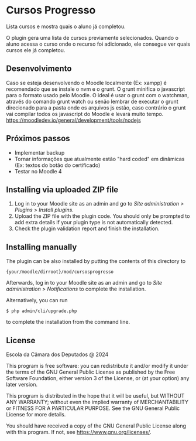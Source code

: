 # Cursos Progresso #

Lista cursos e mostra quais o aluno já completou.

O plugin gera uma lista de cursos previamente selecionados. Quando o aluno acessa o
curso onde o recurso foi adicionado, ele consegue ver quais cursos ele já completou.

## Desenvolvimento ##

Caso se esteja desenvolvendo o Moodle localmente (Ex: xampp) é recomendado que se instale
o nvm e o grunt. O grunt minifica o javascript para o formato usado pelo Moodle. O ideal
é usar o grunt com o watchman, através do comando grunt watch ou senão lembrar de executar
o grunt direcionado para a pasta onde os arquivos js estão, caso contrário o grunt vai
compilar todos os javascript do Moodle e levará muito tempo.
https://moodledev.io/general/development/tools/nodejs

## Próximos passos ##

- Implementar backup
- Tornar informações que atualmente estão "hard coded" em dinâmicas (Ex: textos do botão do certificado)
- Testar no Moodle 4

## Installing via uploaded ZIP file ##

1. Log in to your Moodle site as an admin and go to _Site administration >
   Plugins > Install plugins_.
2. Upload the ZIP file with the plugin code. You should only be prompted to add
   extra details if your plugin type is not automatically detected.
3. Check the plugin validation report and finish the installation.

## Installing manually ##

The plugin can be also installed by putting the contents of this directory to

    {your/moodle/dirroot}/mod/cursosprogresso

Afterwards, log in to your Moodle site as an admin and go to _Site administration >
Notifications_ to complete the installation.

Alternatively, you can run

    $ php admin/cli/upgrade.php

to complete the installation from the command line.

## License ##

Escola da Câmara dos Deputados @ 2024

This program is free software: you can redistribute it and/or modify it under
the terms of the GNU General Public License as published by the Free Software
Foundation, either version 3 of the License, or (at your option) any later
version.

This program is distributed in the hope that it will be useful, but WITHOUT ANY
WARRANTY; without even the implied warranty of MERCHANTABILITY or FITNESS FOR A
PARTICULAR PURPOSE.  See the GNU General Public License for more details.

You should have received a copy of the GNU General Public License along with
this program.  If not, see <https://www.gnu.org/licenses/>.

